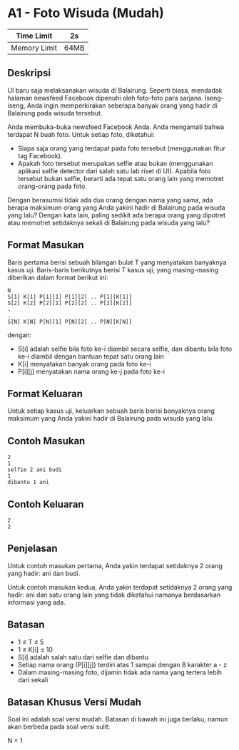 # A1 - Foto Wisuda (Mudah)

| Time Limit   | 2s   |
|--------------|------|
| Memory Limit | 64MB |

## Deskripsi

UI baru saja melaksanakan wisuda di Balairung. Seperti biasa, mendadak halaman newsfeed Facebook dipenuhi oleh foto-foto para sarjana. Iseng-iseng, Anda ingin memperkirakan seberapa banyak orang yang hadir di Balairung pada wisuda tersebut.

Anda membuka-buka newsfeed Facebook Anda. Anda mengamati bahwa terdapat N buah foto. Untuk setiap foto, diketahui:

- Siapa saja orang yang terdapat pada foto tersebut (menggunakan fitur tag Facebook).
- Apakah foto tersebut merupakan selfie atau bukan (menggunakan aplikasi selfie detector dari salah satu lab riset di UI). Apabila foto tersebut bukan selfie, berarti ada tepat satu orang lain yang memotret orang-orang pada foto.

Dengan berasumsi tidak ada dua orang dengan nama yang sama, ada berapa maksimum orang yang Anda yakini hadir di Balairung pada wisuda yang lalu? Dengan kata lain, paling sedikit ada berapa orang yang dipotret atau memotret setidaknya sekali di Balairung pada wisuda yang lalu?

## Format Masukan

Baris pertama berisi sebuah bilangan bulat T yang menyatakan banyaknya kasus uji. Baris-baris berikutnya berisi T kasus uji, yang masing-masing diberikan dalam format berikut ini:

	N
	S[1] K[1] P[1][1] P[1][2] .. P[1][K[1]]
	S[2] K[2] P[2][1] P[2][2] .. P[2][K[2]]
	.
	.
	S[N] K[N] P[N][1] P[N][2] .. P[N][K[N]]
dengan:

- S[i] adalah selfie bila foto ke-i diambil secara selfie, dan dibantu bila foto ke-i diambil dengan bantuan tepat satu orang lain
- K[i] menyatakan banyak orang pada foto ke-i
- P[i][j] menyatakan nama orang ke-j pada foto ke-i

## Format Keluaran

Untuk setiap kasus uji, keluarkan sebuah baris berisi banyaknya orang maksimum yang Anda yakini hadir di Balairung pada wisuda yang lalu.

## Contoh Masukan

	2
	1
	selfie 2 ani budi
	1
	dibantu 1 ani

## Contoh Keluaran

	2
	2

## Penjelasan

Untuk contoh masukan pertama, Anda yakin terdapat setidaknya 2 orang yang hadir: ani dan budi.

Untuk contoh masukan kedua, Anda yakin terdapat setidaknya 2 orang yang hadir: ani dan satu orang lain yang tidak diketahui namanya berdasarkan informasi yang ada.

## Batasan

- 1 ≤ T ≤ 5
- 1 ≤ K[i] ≤ 10
- S[i] adalah salah satu dari selfie dan dibantu
- Setiap nama orang (P[i][j]) terdiri atas 1 sampai dengan 8 karakter a - z
- Dalam masing-masing foto, dijamin tidak ada nama yang tertera lebih dari sekali

## Batasan Khusus Versi Mudah

Soal ini adalah soal versi mudah. Batasan di bawah ini juga berlaku, namun akan berbeda pada soal versi sulit:

N = 1
